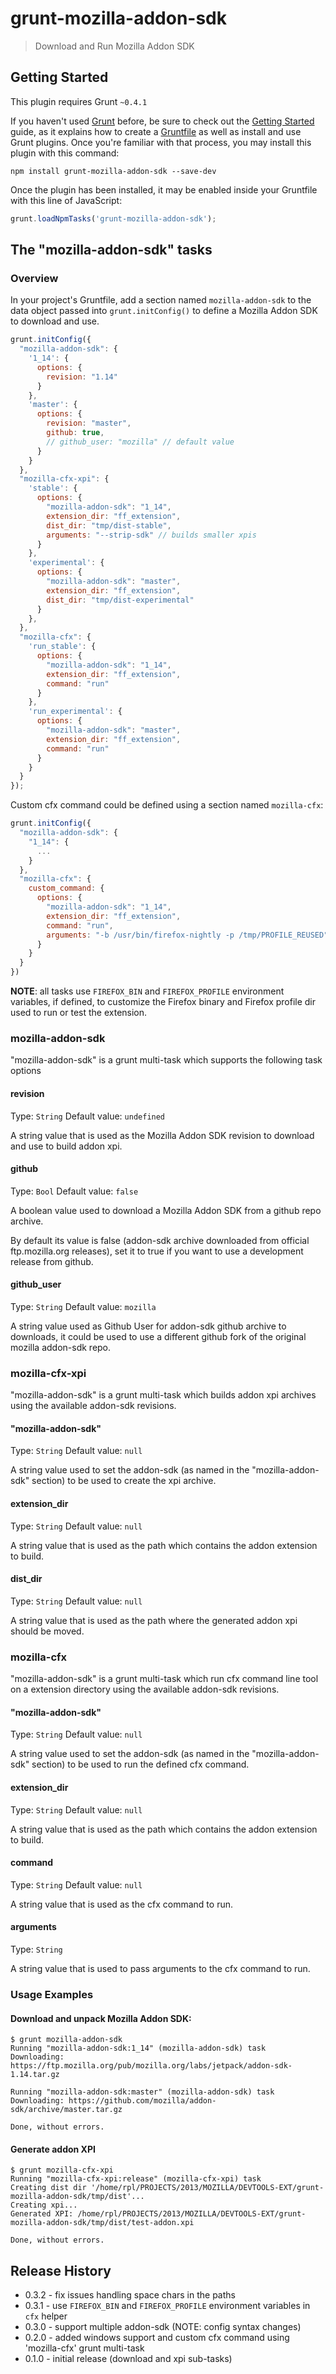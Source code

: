 # grunt-mozilla-addon-sdk

> Download and Run Mozilla Addon SDK

## Getting Started
This plugin requires Grunt `~0.4.1`

If you haven't used [Grunt](http://gruntjs.com/) before, be sure to check out the [Getting Started](http://gruntjs.com/getting-started) guide, as it explains how to create a [Gruntfile](http://gruntjs.com/sample-gruntfile) as well as install and use Grunt plugins. Once you're familiar with that process, you may install this plugin with this command:

```shell
npm install grunt-mozilla-addon-sdk --save-dev
```

Once the plugin has been installed, it may be enabled inside your Gruntfile with this line of JavaScript:

```js
grunt.loadNpmTasks('grunt-mozilla-addon-sdk');
```

## The "mozilla-addon-sdk" tasks

### Overview
In your project's Gruntfile, add a section named `mozilla-addon-sdk` to the data object passed into `grunt.initConfig()` to define a Mozilla Addon SDK to download and use.

```js
grunt.initConfig({
  "mozilla-addon-sdk": {
    '1_14': {
      options: {
        revision: "1.14"
      }
    },
    'master': {
      options: {
        revision: "master",
        github: true,
        // github_user: "mozilla" // default value
      }
    }
  },
  "mozilla-cfx-xpi": {
    'stable': {
      options: {
        "mozilla-addon-sdk": "1_14",
        extension_dir: "ff_extension",
        dist_dir: "tmp/dist-stable",
        arguments: "--strip-sdk" // builds smaller xpis
      }
    },
    'experimental': {
      options: {
        "mozilla-addon-sdk": "master",
        extension_dir: "ff_extension",
        dist_dir: "tmp/dist-experimental"
      }
    },
  },
  "mozilla-cfx": {
    'run_stable': {
      options: {
        "mozilla-addon-sdk": "1_14",
        extension_dir: "ff_extension",
        command: "run"
      }
    },
    'run_experimental': {
      options: {
        "mozilla-addon-sdk": "master",
        extension_dir: "ff_extension",
        command: "run"
      }
    }
  }
});
```

Custom cfx command could be defined using a section named `mozilla-cfx`:

```js
grunt.initConfig({
  "mozilla-addon-sdk": {
    "1_14": {
      ...
    }
  },
  "mozilla-cfx": {
    custom_command: {
      options: {
        "mozilla-addon-sdk": "1_14",
        extension_dir: "ff_extension",
        command: "run",
        arguments: "-b /usr/bin/firefox-nightly -p /tmp/PROFILE_REUSED"
      }
    }
  }
})
```

**NOTE**: all tasks use `FIREFOX_BIN` and `FIREFOX_PROFILE` environment variables, if defined, to customize the Firefox binary and Firefox profile dir used to run or test the extension.

### mozilla-addon-sdk

"mozilla-addon-sdk" is a grunt multi-task which supports the following task options

#### revision
Type: `String`
Default value: `undefined`

A string value that is used as the Mozilla Addon SDK revision to download and use to
build addon xpi.

#### github
Type: `Bool`
Default value: `false`

A boolean value used to download a Mozilla Addon SDK from a github repo archive.

By default its value is false (addon-sdk archive downloaded from official
ftp.mozilla.org releases), set it to true if you want to use a development release
from github.

#### github_user
Type: `String`
Default value: `mozilla`

A string value used as Github User for addon-sdk github archive to downloads, it could
be used to use a different github fork of the original mozilla addon-sdk repo.

### mozilla-cfx-xpi

"mozilla-addon-sdk" is a grunt multi-task which builds addon xpi archives using the
available addon-sdk revisions.

#### "mozilla-addon-sdk"
Type: `String`
Default value: `null`

A string value used to set the addon-sdk (as named in the "mozilla-addon-sdk" section) to
be used to create the xpi archive.

#### extension_dir
Type: `String`
Default value: `null`

A string value that is used as the path which contains the addon extension to build.

#### dist_dir
Type: `String`
Default value: `null`

A string value that is used as the path where the generated addon xpi should be moved.

### mozilla-cfx

"mozilla-addon-sdk" is a grunt multi-task which run cfx command line tool on a extension
directory using the available addon-sdk revisions.

#### "mozilla-addon-sdk"
Type: `String`
Default value: `null`

A string value used to set the addon-sdk (as named in the "mozilla-addon-sdk" section) to
be used to run the defined cfx command.

#### extension_dir
Type: `String`
Default value: `null`

A string value that is used as the path which contains the addon extension to build.

#### command
Type: `String`
Default value: `null`

A string value that is used as the cfx command to run.

#### arguments
Type: `String`

A string value that is used to pass arguments to the cfx command to run.

### Usage Examples

#### Download and unpack Mozilla Addon SDK:

```
$ grunt mozilla-addon-sdk
Running "mozilla-addon-sdk:1_14" (mozilla-addon-sdk) task
Downloading: https://ftp.mozilla.org/pub/mozilla.org/labs/jetpack/addon-sdk-1.14.tar.gz

Running "mozilla-addon-sdk:master" (mozilla-addon-sdk) task
Downloading: https://github.com/mozilla/addon-sdk/archive/master.tar.gz

Done, without errors.
```

#### Generate addon XPI

```
$ grunt mozilla-cfx-xpi
Running "mozilla-cfx-xpi:release" (mozilla-cfx-xpi) task
Creating dist dir '/home/rpl/PROJECTS/2013/MOZILLA/DEVTOOLS-EXT/grunt-mozilla-addon-sdk/tmp/dist'...
Creating xpi...
Generated XPI: /home/rpl/PROJECTS/2013/MOZILLA/DEVTOOLS-EXT/grunt-mozilla-addon-sdk/tmp/dist/test-addon.xpi

Done, without errors.
```

## Release History

- 0.3.2 - fix issues handling space chars in the paths
- 0.3.1 - use `FIREFOX_BIN` and `FIREFOX_PROFILE` environment variables in `cfx` helper
- 0.3.0 - support multiple addon-sdk (NOTE: config syntax changes)
- 0.2.0 - added windows support and custom cfx command using 'mozilla-cfx' grunt multi-task
- 0.1.0 - initial release (download and xpi sub-tasks)
